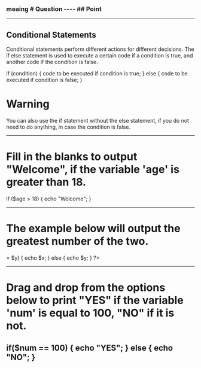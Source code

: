 ### meaing # Question ---- ## Point

---------------------------------------------------------
## Conditional Statements
Conditional statements perform different actions for different decisions.
The if else statement is used to execute a certain code if a condition is true, and another code if the condition is false.

if (condition) {
   code to be executed if condition is true;
} else {
   code to be executed if condition is false;
}

# Warning

You can also use the if statement without the else statement, if you do not need to do anything, in case the condition is false.

---------------------------------------------------------
# Fill in the blanks to output "Welcome", if the variable 'age' is greater than 18.

if
($age > 18)
{
echo "Welcome";
}

---------------------------------------------------------
# The example below will output the greatest number of the two.

<?php
    $x = 10;
    $y = 20;
    if ($x >= $y) {
        echo $x;
    } else {
        echo $y;
    }
?>

---------------------------------------------------------
# Drag and drop from the options below to print "YES" if the variable 'num' is equal to 100, "NO" if it is not.

if($num == 100)
{
    echo "YES";
} 
else
{
    echo "NO";
}
---------------------------------------------------------